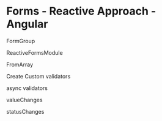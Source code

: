 # Forms - Reactive Approach - Angular

FormGroup

ReactiveFormsModule

FromArray

Create Custom validators

async validators

valueChanges

statusChanges
